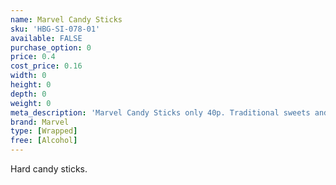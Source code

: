 ```yaml
---
name: Marvel Candy Sticks
sku: 'HBG-SI-078-01'
available: FALSE
purchase_option: 0
price: 0.4
cost_price: 0.16
width: 0
height: 0
depth: 0
weight: 0
meta_description: 'Marvel Candy Sticks only 40p. Traditional sweets and more at Humbugs Confectionery Store. Specialists in satisfying your sweet tooth!'
brand: Marvel
type: [Wrapped]
free: [Alcohol]
---
```

Hard candy sticks.